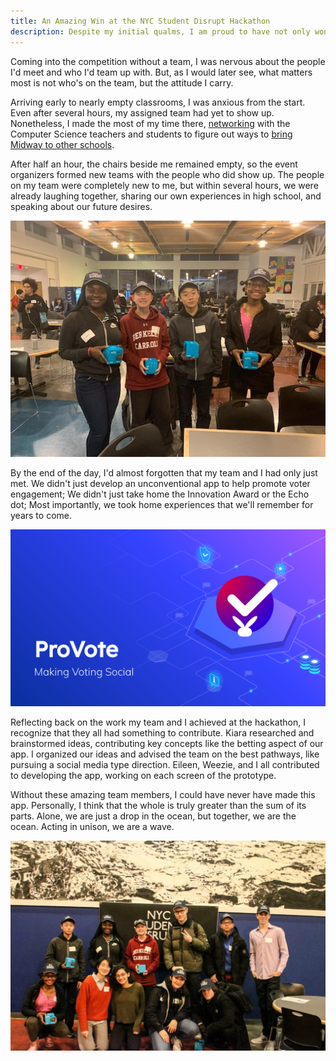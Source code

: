 ```yaml
---
title: An Amazing Win at the NYC Student Disrupt Hackathon
description: Despite my initial qualms, I am proud to have not only won the Innovation Award at the NYC Student Disrupt Hackathon, but also meet such amazing people.
---
```

Coming into the competition without a team, I was nervous about the people I'd meet and who I'd team up with. But, as I would later see, what matters most is not who's on the team, but the attitude I carry. 

Arriving early to nearly empty classrooms, I was anxious from the start. Even after several hours, my assigned team had yet to show up. Nonetheless, I made the most of my time there, [networking](https://www.linkedin.com/in/george-liu-dev) with the Computer Science teachers and students to figure out ways to [bring Midway to other schools](https://midway.web.app). 

After half an hour, the chairs beside me remained empty, so the event organizers formed new teams with the people who did show up. The people on my team were completely new to me, but within several hours, we were already laughing together, sharing our own experiences in high school, and speaking about our future desires.

![My team and I won the Innovation Award and 3rd Gen Echo Dots. From left to right: Eileen, Weezie, George, and Kiara](/assets/images/2019-12-08-hackathon-team.jpg)

By the end of the day, I'd almost forgotten that my team and I had only just met. We didn't just develop an unconventional app to help promote voter engagement; We didn't just take home the Innovation Award or the Echo dot; Most importantly, we took home experiences that we'll remember for years to come.

![ProVote App Logo](/assets/images/2019-12-08-provote-logo.svg)

Reflecting back on the work my team and I achieved at the hackathon, I recognize that they all had something to contribute. Kiara researched and brainstormed ideas, contributing key concepts like the betting aspect of our app. I organized our ideas and advised the team on the best pathways, like pursuing a social media type direction. Eileen, Weezie, and I all contributed to developing the app, working on each screen of the prototype.

Without these amazing team members, I could have never have made this app. Personally, I think that the whole is truly greater than the sum of its parts. Alone, we are just a drop in the ocean, but together, we are the ocean. Acting in unison, we are a wave. 

![Winners taking a group photo](/assets/images/2019-12-08-hackathon-award.jpg)
